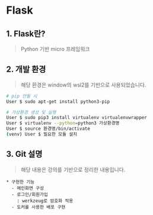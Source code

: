 # Flask

## 1. Flask란?

> Python 기반 micro 프레임워크

## 2. 개발 환경

> 해당 환경은 window의 wsl2를 기반으로 사용되었습니다.

```sh
# pip 안될 시
User $ sudo apt-get install python3-pip

# 가상환경 생성 및 실행
User $ sudo pip3 install virtualenv virtualenvwrapper
User $ virtualenv --python=python3 가상환경명
User $ source 환경명/bin/activate
(venv) User $ 필요한 모듈 설치
```

## 3. Git 설명

> 해당 내용은 강의를 기반으로 정리한 내용입니다.

```
* 구현한 기능
  - 메인화면 구성
  - 로그인/회원가입
    : werkzeug로 암호화 적용
  - 도커를 사용한 배포 구현
```